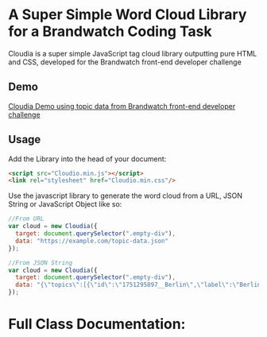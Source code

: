 A Super Simple Word Cloud Library for a Brandwatch Coding Task
==============================================================

Cloudia is a super simple JavaScript tag cloud library outputting pure HTML and CSS, developed for the Brandwatch front-end developer challenge

Demo
----
[Cloudia Demo using topic data from ](https://eliotstocker.github.io/Cloudia/) [Brandwatch front-end developer challenge](https://gist.github.com/grahamscott/65b43572ad18c5fbdd87)

Usage
-----
Add the Library into the head of your document:
```HTML
<script src="Cloudio.min.js"></script>
<link rel="stylesheet" href="Cloudio.min.css"/> 
```

Use the javascript library to generate the word cloud from a URL, JSON String or JavaScript Object like so:
```Javascript
//From URL
var cloud = new Cloudia({
  target: document.querySelector(".empty-div"),
  data: "https://example.com/topic-data.json"
});

//From JSON String
var cloud = new Cloudia({
  target: document.querySelector(".empty-div"),
  data: "{\"topics\":[{\"id\":\"1751295897__Berlin\",\"label\":\"Berlin\",\"volume\":165,\"sentiment\":{\"negative\":3,\"neutral\":133,\"positive\":29},\"sentimentScore\":65}]}"
});
```

Full Class Documentation:
=========================